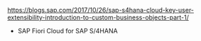 https://blogs.sap.com/2017/10/26/sap-s4hana-cloud-key-user-extensibility-introduction-to-custom-business-objects-part-1/

* SAP Fiori Cloud for SAP S/4HANA

